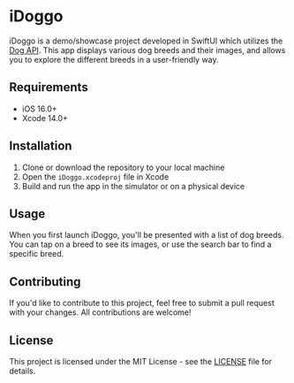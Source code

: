 # iDoggo

iDoggo is a demo/showcase project developed in SwiftUI which utilizes the [Dog API](https://dog.ceo/dog-api/). This app displays various dog breeds and their images, and allows you to explore the different breeds in a user-friendly way.

## Requirements

- iOS 16.0+
- Xcode 14.0+

## Installation

1. Clone or download the repository to your local machine
2. Open the `iDoggo.xcodeproj` file in Xcode
3. Build and run the app in the simulator or on a physical device

## Usage

When you first launch iDoggo, you'll be presented with a list of dog breeds. You can tap on a breed to see its images, or use the search bar to find a specific breed.

## Contributing

If you'd like to contribute to this project, feel free to submit a pull request with your changes. All contributions are welcome!

## License

This project is licensed under the MIT License - see the [LICENSE](LICENSE) file for details.
